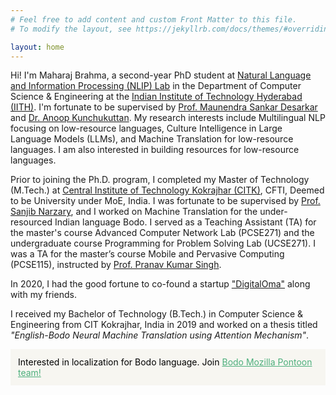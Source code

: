 ```yaml
---
# Feel free to add content and custom Front Matter to this file.
# To modify the layout, see https://jekyllrb.com/docs/themes/#overriding-theme-defaults

layout: home
---
```


Hi! I'm Maharaj Brahma, a second-year PhD student at [Natural Language and Information Processing (NLIP) Lab](https://nlip-lab.github.io/nlip) in the Department of Computer Science & Engineering at the [Indian Institute of Technology Hyderabad (IITH)](https://iith.ac.in/). I'm fortunate to be supervised by [Prof. Maunendra Sankar Desarkar](https://people.iith.ac.in/maunendra/index.html) and [Dr. Anoop Kunchukuttan](http://anoopk.in/). My research interests include Multilingual NLP focusing on low-resource languages, Culture Intelligence in Large Language Models (LLMs), and Machine Translation for low-resource languages. I am also interested in building resources for low-resource languages.

Prior to joining the Ph.D. program, I completed my Master of Technology (M.Tech.) at [Central Institute of Technology Kokrajhar (CITK)](https://cit.ac.in/), CFTI, Deemed to be University under MoE, India. I was fortunate to be supervised by [Prof. Sanjib Narzary](https://cit.ac.in/departments/profile/cse/sanjib-narzary), and I worked on Machine Translation for the under-resourced Indian language Bodo.  I served as a Teaching Assistant (TA) for the master's course Advanced Computer Network Lab (PCSE271) and the undergraduate course Programming for Problem Solving Lab (UCSE271). I was a TA for the master’s course Mobile and Pervasive Computing (PCSE115), instructed by [Prof. Pranav Kumar Singh](https://cit.ac.in/departments/profile/cse/pranav-kumar-singh).

In 2020, I had the good fortune to co-found a startup ["DigitalOma"](https://digitaloma.com) along with my friends.

I received my Bachelor of Technology (B.Tech.) in Computer Science & Engineering from CIT Kokrajhar, India in 2019 and worked on a thesis titled *"English-Bodo Neural Machine Translation using Attention Mechanism"*.

<div style="background-color: #f7f6f1; color: #000; padding: 12px;">
    Interested in localization for Bodo language. Join <a style="color: #4daf7c" href="https://pontoon.mozilla.org/brx/">Bodo Mozilla Pontoon team!</a>
</div>

